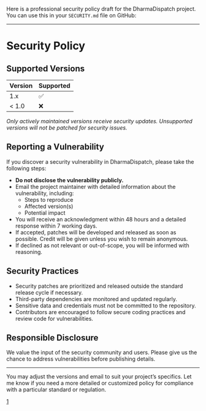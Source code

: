 Here is a professional security policy draft for the DharmaDispatch project. You can use this in your `SECURITY.md` file on GitHub:

***

# Security Policy

## Supported Versions

| Version   | Supported          |
|-----------|-------------------|
| 1.x       | :white_check_mark: |
| < 1.0     | :x:               |

*Only actively maintained versions receive security updates. Unsupported versions will not be patched for security issues.*

## Reporting a Vulnerability

If you discover a security vulnerability in DharmaDispatch, please take the following steps:
- **Do not disclose the vulnerability publicly.**
- Email the project maintainer with detailed information about the vulnerability, including:
   - Steps to reproduce
   - Affected version(s)
   - Potential impact
- You will receive an acknowledgment within 48 hours and a detailed response within 7 working days.
- If accepted, patches will be developed and released as soon as possible. Credit will be given unless you wish to remain anonymous.
- If declined as not relevant or out-of-scope, you will be informed with reasoning.

## Security Practices

- Security patches are prioritized and released outside the standard release cycle if necessary.
- Third-party dependencies are monitored and updated regularly.
- Sensitive data and credentials must not be committed to the repository.
- Contributors are encouraged to follow secure coding practices and review code for vulnerabilities.

## Responsible Disclosure

We value the input of the security community and users. Please give us the chance to address vulnerabilities before publishing details.

***

You may adjust the versions and email to suit your project’s specifics. Let me know if you need a more detailed or customized policy for compliance with a particular standard or regulation.

[1](https://github.com/sudhu90/DharmaDispatch/new/main)
